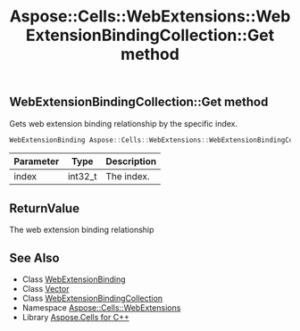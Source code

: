 ﻿---
title: Aspose::Cells::WebExtensions::WebExtensionBindingCollection::Get method
linktitle: Get
second_title: Aspose.Cells for C++ API Reference
description: 'Aspose::Cells::WebExtensions::WebExtensionBindingCollection::Get method. Gets web extension binding relationship by the specific index in C++.'
type: docs
weight: 600
url: /cpp/aspose.cells.webextensions/webextensionbindingcollection/get/
---
## WebExtensionBindingCollection::Get method


Gets web extension binding relationship by the specific index.

```cpp
WebExtensionBinding Aspose::Cells::WebExtensions::WebExtensionBindingCollection::Get(int32_t index)
```


| Parameter | Type | Description |
| --- | --- | --- |
| index | int32_t | The index. |

## ReturnValue

The web extension binding relationship

## See Also

* Class [WebExtensionBinding](../../webextensionbinding/)
* Class [Vector](../../../aspose.cells/vector/)
* Class [WebExtensionBindingCollection](../)
* Namespace [Aspose::Cells::WebExtensions](../../)
* Library [Aspose.Cells for C++](../../../)
